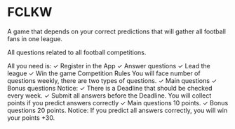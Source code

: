 # FCLKW

A game that depends on your correct predictions that will gather all football fans in one league.

All questions related to all football competitions.

All you need is:
✓ Register in the App ✓ Answer questions ✓ Lead the league
✓ Win the game
Competition Rules
You will face number of questions weekly, there are two types of questions. ✓ Main questions
✓ Bonus questions
Notice:
✓ There is a Deadline that should be checked every week.
✓ Submit all answers before the Deadline.
You will collect points if you predict answers correctly
✓ Main questions 10 points.
✓ Bonus questions 20 points. Notice:
If you predict all answers correctly, you will win your points +30.

